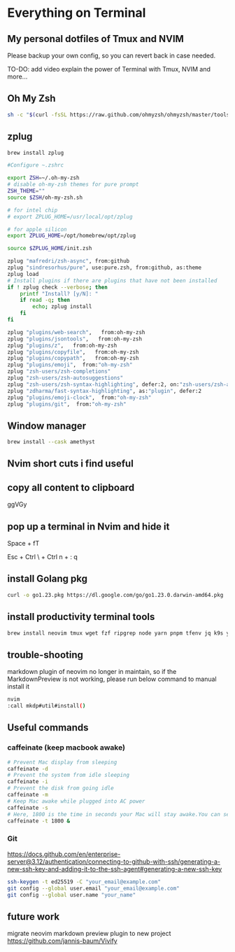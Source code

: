# Everything on Terminal

## My personal dotfiles of Tmux and NVIM

Please backup your own config, so you can revert back in case needed.

TO-DO: add video explain the power of Terminal with Tmux, NVIM and more...

## Oh My Zsh

```bash
sh -c "$(curl -fsSL https://raw.github.com/ohmyzsh/ohmyzsh/master/tools/install.sh)"
```

## zplug

```bash
brew install zplug

#Configure ~.zshrc

export ZSH=~/.oh-my-zsh
# disable oh-my-zsh themes for pure prompt
ZSH_THEME=""
source $ZSH/oh-my-zsh.sh

# for intel chip
# export ZPLUG_HOME=/usr/local/opt/zplug

# for apple silicon
export ZPLUG_HOME=/opt/homebrew/opt/zplug

source $ZPLUG_HOME/init.zsh

zplug "mafredri/zsh-async", from:github
zplug "sindresorhus/pure", use:pure.zsh, from:github, as:theme
zplug load
# Install plugins if there are plugins that have not been installed
if ! zplug check --verbose; then
    printf "Install? [y/N]: "
    if read -q; then
        echo; zplug install
    fi
fi
```

```bash
zplug "plugins/web-search",   from:oh-my-zsh
zplug "plugins/jsontools",   from:oh-my-zsh
zplug "plugins/z",   from:oh-my-zsh
zplug "plugins/copyfile",   from:oh-my-zsh
zplug "plugins/copypath",   from:oh-my-zsh
zplug "plugins/emoji",  from:"oh-my-zsh"
zplug "zsh-users/zsh-completions"
zplug "zsh-users/zsh-autosuggestions"
zplug "zsh-users/zsh-syntax-highlighting", defer:2, on:"zsh-users/zsh-autosuggestions"
zplug "zdharma/fast-syntax-highlighting", as:"plugin", defer:2
zplug "plugins/emoji-clock",  from:"oh-my-zsh"
zplug "plugins/git",  from:"oh-my-zsh"
```

## Window manager

```bash
brew install --cask amethyst
```

## Nvim short cuts i find useful

## copy all content to clipboard

ggVGy

## pop up a terminal in Nvim and hide it

Space + fT

Esc + Ctrl \ + Ctrl n + : q

## install Golang pkg

```bash
curl -o go1.23.pkg https://dl.google.com/go/go1.23.0.darwin-amd64.pkg
```

## install productivity terminal tools

```bash
brew install neovim tmux wget fzf ripgrep node yarn pnpm tfenv jq k9s yazi shellcheck
```

## trouble-shooting

markdown plugin of neovim no longer in maintain, so if the MarkdownPreview is not working, please run below command to manual install it

```bash
nvim
:call mkdp#util#install()
```

## Useful commands

### caffeinate (keep macbook awake)

```bash
# Prevent Mac display from sleeping
caffeinate -d
# Prevent the system from idle sleeping 
caffeinate -i 
# Prevent the disk from going idle
caffeinate -m
# Keep Mac awake while plugged into AC power 
caffeinate -s 
# Here, 1800 is the time in seconds your Mac will stay awake.You can set any time of your choice.
caffeinate -t 1800 &
```

### Git

https://docs.github.com/en/enterprise-server@3.12/authentication/connecting-to-github-with-ssh/generating-a-new-ssh-key-and-adding-it-to-the-ssh-agent#generating-a-new-ssh-key

```bash
ssh-keygen -t ed25519 -C "your_email@example.com"
git config --global user.email "your_email@example.com"
git config --global user.name "your_name"
```

## future work

migrate neovim markdown preview plugin to new project https://github.com/jannis-baum/Vivify
